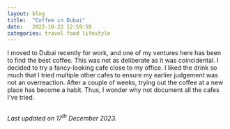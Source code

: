 ```yaml
---
layout: blog
title:  "Coffee in Dubai"
date:   2022-10-22 12:59:58  
categories: travel food lifestyle
---
```


<link rel="stylesheet" href="https://cdn.datatables.net/1.10.8/css/jquery.dataTables.min.css" />
<link rel="stylesheet" href="https://cdn.datatables.net/responsive/2.3.0/css/responsive.dataTables.min.css" />
<script type="text/javascript" src="https://code.jquery.com/jquery-1.11.3.min.js"></script>
<script src="https://cdn.datatables.net/1.10.10/js/jquery.dataTables.min.js" defer="defer"></script>
<script src="https://cdn.datatables.net/responsive/2.3.0/js/dataTables.responsive.min.js" defer="defer"></script>

<style>
:root {
  --star-size: 1em;
  --star-color: #fff;
  --star-background: #fc0;
}

.Stars {
  --percent: calc(var(--rating) / 5 * 100%);
  display: inline-block;
  font-size: var(--star-size);
  font-family: Times;
  line-height: 1;
}
.Stars::before {
  content: "★★★★★";
  letter-spacing: 3px;
  background: linear-gradient(90deg, var(--star-background) var(--percent), var(--star-color) var(--percent));
  -webkit-background-clip: text;
  -webkit-text-fill-color: transparent;
}

#ratingTable {
    font-size: 0.75em;
}
</style>


I moved to Dubai recently for work, and one of my ventures here has been to find the best coffee. This was not as deliberate as it was coincidental. I decided to try a fancy-looking cafe close to my office. I liked the drink so much that I tried multiple other cafes to ensure my earlier judgement was not an overreaction. After a couple of weeks, trying out the coffee at a new place has become a habit. Thus, I wonder why not document all the cafes I've tried.

<table id="ratingTable"></table>

<em>Last updated on 17<sup>th</sup> December 2023.</em>

<script>
function convertToStars(num, type) {
    if(type == 'display')
        return '<div class="Stars" style="--rating: ' + num + ';"></div>';
    else return num;
}

function convertDate(datestr, type) {
    if(type == 'display') {
        var d = new Date(Date.parse(datestr));
        return d.toLocaleDateString(undefined, {'day': 'numeric', 'month': 'short', 'year': '2-digit'})
    }
    else return datestr
}

$(document).ready(function (){
    $('#ratingTable').DataTable({
        data: [
            {
                'cafe': '<a target="_blank" href="https://goo.gl/maps/LXokNVVUmEyKWyJB9">Have Coffee - DIFC</a><br />',
                'first_visit_date': '2022-10-07',
                'drink': 'Espresso, Piccolo, Cortado, Cappuccino', 'presentation': 4, 'texture': 5, 'flavour': 5,
                'remarks': 'Would appreciate if the espresso was presented with a cookie. However, the texture and flavour take the game away. For the milk coffees, the foam texture is outstanding.',
            },
            {
                'cafe': '<a target="_blank" href="https://goo.gl/maps/hcYpC9MJzNfh7pmD7">Around Eleven cafe - DIFC</a><br />',
                'first_visit_date': '2022-10-12',
                'drink': 'Piccolo', 'presentation': 4, 'texture': 3, 'flavour': 3,
                'remarks': 'This had too much milk, which completely overshadowed the taste of coffee.',
            },
            {
                'cafe': '<a target="_blank" href="https://goo.gl/maps/rDDo5epFTkeCWh5b8">The Coffee Lab</a><br />',
                'first_visit_date': '2022-10-23',
                'drink': 'Cortado', 'presentation': 4, 'texture': 2, 'flavour': 2,
                'remarks': 'All I could taste was burnt milk.',
            },
            {
                'cafe': '<a target="_blank" href="https://goo.gl/maps/jkU5h9gepsx1yREX9">Fenna Eatery</a><br />',
                'first_visit_date': '2022-10-27',
                'drink': 'Espresso, Cortado, Cappuccino, Atay, Spiced Coffee', 'presentation': 5, 'texture': 4, 'flavour': 4,
                'remarks': 'Beautiful Moroccan decor. Flavour is strong, reminded me of molasses. Texture could be one-notch thicker, but great taste overall.',
            },
            {
                'cafe': '<a target="_blank" href="https://goo.gl/maps/vdV6KZBKty4HqoYN7">Hoof - Dubai Mall</a><br />',
                'first_visit_date': '2022-11-05',
                'drink': 'Espresso, Cortado', 'presentation': 5, 'texture': 5, 'flavour': 5,
                'remarks': 'Presented with sparkling water and a description of the roast. Their roast is too dark for milk coffees in my opinion',
            },
            {
                'cafe': '<a target="_blank" href="https://goo.gl/maps/65jK6Mk8BjGSsbgE8">The Espresso Lab - D3</a><br />',
                'first_visit_date': '2022-11-12',
                'drink': 'Espresso', 'presentation': 5, 'texture': 4, 'flavour': 5,
                'remarks': 'Their roasts are class apart. Definitely going to buy from them.',
            },
            {
                'cafe': '<a target="_blank" href="https://goo.gl/maps/V2x1j1qNp7hphMgo7">DXBlends Cafe</a><br />',
                'first_visit_date': '2023-01-14',
                'drink': 'Espresso', 'presentation': 5, 'texture': 3, 'flavour': 3,
                'remarks': 'Good cafe. Loved the service and decor.',
            },
            {
                'cafe': '<a target="_blank" href="https://goo.gl/maps/xZ7sKxwnVUo5v2Hd9">Bliss\'d DIFC</a><br />',
                'first_visit_date': '2023-01-04',
                'drink': 'Espresso, Macchiato, Cappuccino', 'presentation': 3, 'texture': 4, 'flavour': 3,
                'remarks': 'They have great outdoor seating, but their coffee is not consistent.',
            },
            {
                'cafe': '<a target="_blank" href="https://goo.gl/maps/jTjX7u52BJ1q88XXA">KIMBO Espresso Italiano</a><br />',
                'first_visit_date': '2023-01-31',
                'drink': 'Espresso', 'presentation': 4, 'texture': 4, 'flavour': 4,
                'remarks': 'It\'s in the name. Typical acidic roast served with cookie.',
            },
            {
                'cafe': '<a target="_blank" href="https://maps.app.goo.gl/HiXcJ7HjEQ3DuMEEA">Bo\'s Coffee</a><br />',
                'first_visit_date': '2023-10-14',
                'drink': 'Espresso', 'presentation': 3, 'texture': 3, 'flavour': 3,
                'remarks': 'Good location and ambience, unimpressive coffee',
            },
            {
                'cafe': '<a target="_blank" href="https://maps.app.goo.gl/W2E5JgCQx8jMfQkB7">Spaces Eatery</a><br />',
                'first_visit_date': '2023-10-24',
                'drink': 'Espresso', 'presentation': 3, 'texture': 5, 'flavour': 5,
                'remarks': 'Excellent mesa ambience, all medium roasts and Barista\'s finest blend is beautiful',
            },
            {
                'cafe': '<a target="_blank" href="https://maps.app.goo.gl/YM4uQ2wKYTKcNHDU9">Roasters Specialty Coffee House</a><br />',
                'first_visit_date': '2023-11-28',
                'drink': 'Espresso', 'presentation': 4, 'texture': 3, 'flavour': 3,
                'remarks': 'Nothing exceptional about it, more hype than worth',
            },
            {
                'cafe': '<a target="_blank" href="https://maps.app.goo.gl/Euh6yavwrtNeZ1T39">Common Grounds - DIFC</a><br />',
                'first_visit_date': '2023-12-11',
                'drink': 'Espresso', 'presentation': 4, 'texture': 4, 'flavour': 4,
                'remarks': 'Generically good stuff',
            },
            {
                'cafe': '<a target="_blank" href="https://maps.app.goo.gl/YMvaSE3yvxZrcVv68">Nightjar Coffee Roasters</a><br />',
                'first_visit_date': '2023-12-17',
                'drink': 'Espresso', 'presentation': 5, 'texture': 5, 'flavour': 5,
                'remarks': 'Legendary place, have multiple roast options and great food too',
            },
        ],
        columns: [
            { data: 'cafe', title: 'Cafe' },
            { data: 'drink', title: 'Drink' },
            { data: 'presentation', title: 'Presentation', render: convertToStars },
            { data: 'texture', title: 'Texture', render: convertToStars},
            { data: 'flavour', title: 'Flavour', render: convertToStars },
            { data: 'first_visit_date', title: 'First Visit', render: convertDate },
            { data: 'remarks', title: 'Remarks' },
        ],
        paging: false,
        searching: false,
        bInfo: false,
        responsive: true,
        order: [[5, "desc"]],
    });
});
</script>

